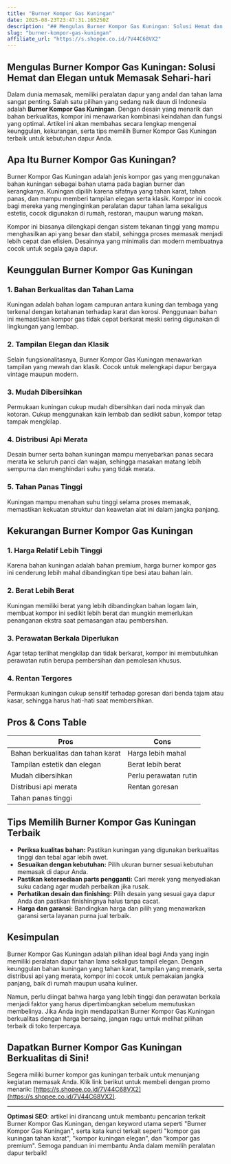 ```yaml
---
title: "Burner Kompor Gas Kuningan"
date: 2025-08-23T23:47:31.165250Z
description: "## Mengulas Burner Kompor Gas Kuningan: Solusi Hemat dan Elegan untuk Memasak Sehari-hari..."
slug: "burner-kompor-gas-kuningan"
affiliate_url: "https://s.shopee.co.id/7V44C68VX2"
---
```

## Mengulas Burner Kompor Gas Kuningan: Solusi Hemat dan Elegan untuk Memasak Sehari-hari

Dalam dunia memasak, memiliki peralatan dapur yang andal dan tahan lama sangat penting. Salah satu pilihan yang sedang naik daun di Indonesia adalah **Burner Kompor Gas Kuningan**. Dengan desain yang menarik dan bahan berkualitas, kompor ini menawarkan kombinasi keindahan dan fungsi yang optimal. Artikel ini akan membahas secara lengkap mengenai keunggulan, kekurangan, serta tips memilih Burner Kompor Gas Kuningan terbaik untuk kebutuhan dapur Anda.

## Apa Itu Burner Kompor Gas Kuningan?

Burner Kompor Gas Kuningan adalah jenis kompor gas yang menggunakan bahan kuningan sebagai bahan utama pada bagian burner dan kerangkanya. Kuningan dipilih karena sifatnya yang tahan karat, tahan panas, dan mampu memberi tampilan elegan serta klasik. Kompor ini cocok bagi mereka yang menginginkan peralatan dapur tahan lama sekaligus estetis, cocok digunakan di rumah, restoran, maupun warung makan.

Kompor ini biasanya dilengkapi dengan sistem tekanan tinggi yang mampu menghasilkan api yang besar dan stabil, sehingga proses memasak menjadi lebih cepat dan efisien. Desainnya yang minimalis dan modern membuatnya cocok untuk segala gaya dapur.

## Keunggulan Burner Kompor Gas Kuningan

### 1. Bahan Berkualitas dan Tahan Lama
Kuningan adalah bahan logam campuran antara kuning dan tembaga yang terkenal dengan ketahanan terhadap karat dan korosi. Penggunaan bahan ini memastikan kompor gas tidak cepat berkarat meski sering digunakan di lingkungan yang lembap.

### 2. Tampilan Elegan dan Klasik
Selain fungsionalitasnya, Burner Kompor Gas Kuningan menawarkan tampilan yang mewah dan klasik. Cocok untuk melengkapi dapur bergaya vintage maupun modern.

### 3. Mudah Dibersihkan
Permukaan kuningan cukup mudah dibersihkan dari noda minyak dan kotoran. Cukup menggunakan kain lembab dan sedikit sabun, kompor tetap tampak mengkilap.

### 4. Distribusi Api Merata
Desain burner serta bahan kuningan mampu menyebarkan panas secara merata ke seluruh panci dan wajan, sehingga masakan matang lebih sempurna dan menghindari suhu yang tidak merata.

### 5. Tahan Panas Tinggi
Kuningan mampu menahan suhu tinggi selama proses memasak, memastikan kekuatan struktur dan keawetan alat ini dalam jangka panjang.

## Kekurangan Burner Kompor Gas Kuningan

### 1. Harga Relatif Lebih Tinggi
Karena bahan kuningan adalah bahan premium, harga burner kompor gas ini cenderung lebih mahal dibandingkan tipe besi atau bahan lain.

### 2. Berat Lebih Berat
Kuningan memiliki berat yang lebih dibandingkan bahan logam lain, membuat kompor ini sedikit lebih berat dan mungkin memerlukan penanganan ekstra saat pemasangan atau pembersihan.

### 3. Perawatan Berkala Diperlukan
Agar tetap terlihat mengkilap dan tidak berkarat, kompor ini membutuhkan perawatan rutin berupa pembersihan dan pemolesan khusus.

### 4. Rentan Tergores
Permukaan kuningan cukup sensitif terhadap goresan dari benda tajam atau kasar, sehingga harus hati-hati saat membersihkan.

## Pros & Cons Table

| **Pros**                                    | **Cons**                                       |
|----------------------------------------------|------------------------------------------------|
| Bahan berkualitas dan tahan karat           | Harga lebih mahal                            |
| Tampilan estetik dan elegan                | Berat lebih berat                            |
| Mudah dibersihkan                         | Perlu perawatan rutin                       |
| Distribusi api merata                      | Rentan goresan                              |
| Tahan panas tinggi                        |                                             |

## Tips Memilih Burner Kompor Gas Kuningan Terbaik

- **Periksa kualitas bahan:** Pastikan kuningan yang digunakan berkualitas tinggi dan tebal agar lebih awet.
- **Sesuaikan dengan kebutuhan:** Pilih ukuran burner sesuai kebutuhan memasak di dapur Anda.
- **Pastikan ketersediaan parts pengganti:** Cari merek yang menyediakan suku cadang agar mudah perbaikan jika rusak.
- **Perhatikan desain dan finishing:** Pilih desain yang sesuai gaya dapur Anda dan pastikan finishingnya halus tanpa cacat.
- **Harga dan garansi:** Bandingkan harga dan pilih yang menawarkan garansi serta layanan purna jual terbaik.

## Kesimpulan

Burner Kompor Gas Kuningan adalah pilihan ideal bagi Anda yang ingin memiliki peralatan dapur tahan lama sekaligus tampil elegan. Dengan keunggulan bahan kuningan yang tahan karat, tampilan yang menarik, serta distribusi api yang merata, kompor ini cocok untuk pemakaian jangka panjang, baik di rumah maupun usaha kuliner.

Namun, perlu diingat bahwa harga yang lebih tinggi dan perawatan berkala menjadi faktor yang harus dipertimbangkan sebelum memutuskan membelinya. Jika Anda ingin mendapatkan Burner Kompor Gas Kuningan berkualitas dengan harga bersaing, jangan ragu untuk melihat pilihan terbaik di toko terpercaya.

## Dapatkan Burner Kompor Gas Kuningan Berkualitas di Sini!

Segera miliki burner kompor gas kuningan terbaik untuk menunjang kegiatan memasak Anda. Klik link berikut untuk membeli dengan promo menarik: [https://s.shopee.co.id/7V44C68VX2](https://s.shopee.co.id/7V44C68VX2).

---

**Optimasi SEO**: artikel ini dirancang untuk membantu pencarian terkait Burner Kompor Gas Kuningan, dengan keyword utama seperti "Burner Kompor Gas Kuningan", serta kata kunci terkait seperti "kompor gas kuningan tahan karat", "kompor kuningan elegan", dan "kompor gas premium". Semoga panduan ini membantu Anda dalam memilih peralatan dapur terbaik!